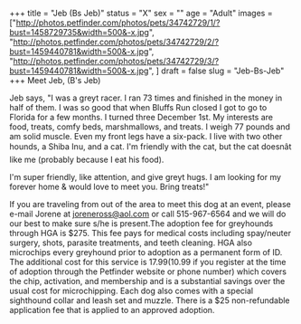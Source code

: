 +++
title = "Jeb (Bs Jeb)"
status = "X"
sex = ""
age = "Adult"
images = ["http://photos.petfinder.com/photos/pets/34742729/1/?bust=1458729735&width=500&-x.jpg",
"http://photos.petfinder.com/photos/pets/34742729/2/?bust=1459440781&width=500&-x.jpg",
"http://photos.petfinder.com/photos/pets/34742729/3/?bust=1459440781&width=500&-x.jpg",
]
draft = false
slug = "Jeb-Bs-Jeb"
+++
Meet Jeb, (B's Jeb) 

Jeb says, "I was a greyt racer. I ran 73 times and finished in the money in half of them. I was so good that when Bluffs Run closed I got to go to Florida for a few months. I turned three December 1st. My interests are food, treats, comfy beds, marshmallows, and treats. I weigh 77 pounds and am solid muscle. Even my front legs have a six-pack. I live with two other hounds, a Shiba Inu, and a cat. I'm friendly with the cat, but the cat doesnât like me (probably because I eat his food).

I'm super friendly, like attention, and give greyt hugs. I am looking for my forever home & would love to meet you. Bring treats!"




If you are traveling from out of the area to meet this dog at an event, please e-mail Jorene at joreneross@aol.com or call 515-967-6564 and we will do our best to make sure s/he is present.The adoption fee for greyhounds through HGA is $275. This fee pays for medical costs including spay/neuter surgery, shots, parasite treatments, and teeth cleaning. HGA also microchips every greyhound prior to adoption as a permanent form of ID. The additional cost for this service is $17.99 ($10.99 if you register at the time of adoption through the Petfinder website or phone number) which covers the chip, activation, and membership and is a substantial savings over the usual cost for microchipping. Each dog also comes with a special sighthound collar and leash set and muzzle. There is a $25 non-refundable application fee that is applied to an approved adoption.
